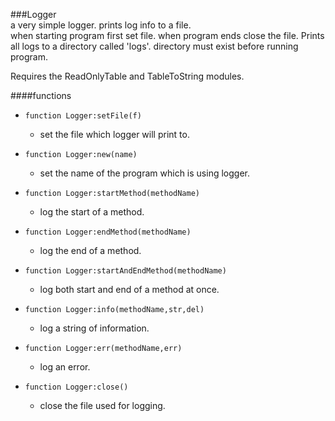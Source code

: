 ###Logger  
a very simple logger. prints log info to a file.  
when starting program first set file. when program ends close the file. 
Prints all logs to a directory called 'logs'. directory must exist before running program.  
  
Requires the ReadOnlyTable and TableToString modules.

####functions  

 - ```function Logger:setFile(f)```
     - set the file which logger will print to.  


 - ```function Logger:new(name)```
     - set the name of the program which is using logger.  
   

 - ```function Logger:startMethod(methodName)```
     - log the start of a method.


 - ```function Logger:endMethod(methodName)```
     - log the end of a method.


 - ```function Logger:startAndEndMethod(methodName)```
     - log both start and end of a method at once.


 - ```function Logger:info(methodName,str,del)```
     - log a string of information.


 - ```function Logger:err(methodName,err)```
     - log an error.


 - ```function Logger:close()```
     - close the file used for logging.
